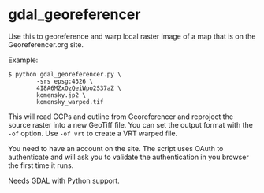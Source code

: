 gdal_georeferencer
==================

Use this to georeference and warp local raster image of a map
that is on the Georeferencer.org site.

Example:

    $ python gdal_georeferencer.py \
            -srs epsg:4326 \
            4I8A6MZxOzQeiWpo2S37aZ \
            komensky.jp2 \
            komensky_warped.tif

This will read GCPs and cutline from Georeferencer and reproject
the source raster into a new GeoTiff file. You can set the output
format with the `-of` option. Use `-of vrt` to create a VRT warped
file.

You need to have an account on the site. The script uses OAuth
to authenticate and will ask you to validate the authentication
in you browser the first time it runs.

Needs GDAL with Python support.
